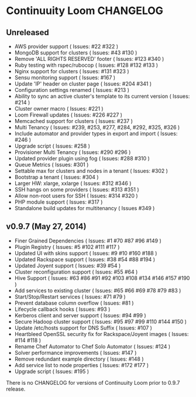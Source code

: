 Continuuity Loom CHANGELOG
==========================

Unreleased
----------
- AWS provider support ( Issues: #22 #322 )
- MongoDB support for clusters ( Issues: #43 #130 )
- Remove 'ALL RIGHTS RESERVED' footer ( Issues: #123 #340 )
- Ruby testing with rspec/rubocop ( Issues: #128 #132 #133 )
- Nginx support for clusters ( Issues: #131 #323 )
- Sensu monitoring support ( Issues: #167 )
- Update 'IP' header on cluster page ( Issues: #204 #341 )
- Configuration settings renamed ( Issues: #213 )
- Ability to sync an active cluster's template to its current version ( Issues: #214 )
- Cluster owner macro ( Issues: #221 )
- Loom Firewall updates ( Issues: #226 #227 )
- Memcached support for clusters ( Issues: #237 )
- Multi Tenancy ( Issues: #239, #253, #277, #284, #292, #325, #326 )
- Include automator and provider types in export and import ( Issues: #246 )
- Upgrade script ( Issues: #258 )
- Provisioner Multi Tenancy ( Issues: #290 #296 )
- Updated provider plugin using fog ( Issues: #288 #310 )
- Queue Metrics ( Issues: #301 )
- Settable max for clusters and nodes in a tenant ( Issues: #302 )
- Bootstrap a tenant ( Issues: #304 )
- Larger HW: xlarge, xxlarge ( Issues: #312 #346 )
- SSH hangs on some providers ( Issues: #313 #351 )
- Allow non-root users for SSH ( Issues: #314 #320 )
- PHP module support ( Issues: #317 )
- Standalone build updates for multitenancy ( Issues #349 )

v0.9.7 (May 27, 2014)
---------------------
- Finer Grained Dependencies ( Issues: #1 #70 #87 #96 #149 )
- Plugin Registry ( Issues: #5 #102 #111 #117 )
- Updated UI with skins support ( Issues: #9 #10 #160 #188 )
- Updated Rackspace support ( Issues: #38 #54 #88 #194 )
- Updated Joyent support ( Issues: #39 #54 ) 
- Cluster reconfiguration support ( Issues: #55 #64 ) 
- Hive Support ( Issues: #63 #86 #91 #92 #103 #108 #134 #146 #157 #190 )
- Add services to existing cluster ( Issues: #65 #66 #69 #78 #79 #83 )
- Start/Stop/Restart services ( Issues: #71 #79 )
- Prevent database column overflow ( Issues: #81 )
- Lifecycle callback hooks ( Issues: #93 )
- Kerberos client and server support ( Issues: #94 #99 )
- Secure Hadoop cluster support ( Issues: #95 #97 #99 #110 #144 #150 )
- Update /etc/hosts support for DNS Suffix ( Issues: #107 )
- Heartbleed OpenSSL security fix for Rackspace/Joyent images ( Issues: #114 #118 )
- Rename Chef Automator to Chef Solo Automator ( Issues: #124 )
- Solver performance improvements ( Issues: #147 )
- Remove redundant example directory ( Issues: #148 )
- Add service list to node properties ( Issues: #172 #177 )
- Upgrade script ( Issues: #195 )

There is no CHANGELOG for versions of Continuuity Loom prior to 0.9.7 release.
